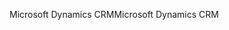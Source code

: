 <span data-ttu-id="bb7c1-101">Microsoft Dynamics CRM</span><span class="sxs-lookup"><span data-stu-id="bb7c1-101">Microsoft Dynamics CRM</span></span>